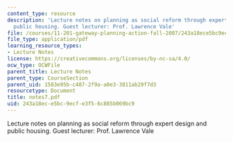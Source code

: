 ```yaml
---
content_type: resource
description: 'Lecture notes on planning as social reform through expert design and
  public housing. Guest lecturer: Prof. Lawrence Vale'
file: /courses/11-201-gateway-planning-action-fall-2007/243a18ece5bc9ecfe3f56c885b069bc9_notes7.pdf
file_type: application/pdf
learning_resource_types:
- Lecture Notes
license: https://creativecommons.org/licenses/by-nc-sa/4.0/
ocw_type: OCWFile
parent_title: Lecture Notes
parent_type: CourseSection
parent_uid: 1583e95b-c487-2f9a-a0e3-3811ab29f7d3
resourcetype: Document
title: notes7.pdf
uid: 243a18ec-e5bc-9ecf-e3f5-6c885b069bc9
---
```

Lecture notes on planning as social reform through expert design and public housing. Guest lecturer: Prof. Lawrence Vale